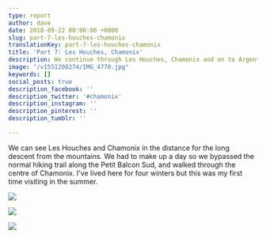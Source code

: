 ```yaml
---
type: report
author: dave
date: 2018-09-22 00:00:00 +0000
slug: part-7-les-houches-chamonix
translationKey: part-7-les-houches-chamonix
title: 'Part 7: Les Houches, Chamonix'
description: We continue through Les Houches, Chamonix and on to Argentiere.
image: "/v1551208274/IMG_4770.jpg"
keywords: []
social_posts: true
description_facebook: ''
description_twitter: '#chamonix'
description_instagram: ''
description_pinterest: ''
description_tumblr: ''

---
```

We can see Les Houches and Chamonix in the distance for the long descent from the mountains. We had to make up a day so we bypassed the normal hiking trail along the Petit Balcon Sud, and walked through the centre of Chamonix. I've lived here for four winters but this was my first time visiting in the  summer.

![](https://res.cloudinary.com/wildernessprime/image/upload/w_800,dpr_auto/v1551208438/IMG_4768.jpg)

![](https://res.cloudinary.com/wildernessprime/image/upload/w_800,dpr_auto/v1551208511/IMG_4784%20%281%29.jpg#portrait)

![](https://res.cloudinary.com/wildernessprime/image/upload/w_800,dpr_auto/v1551208598/IMG_4805.jpg)